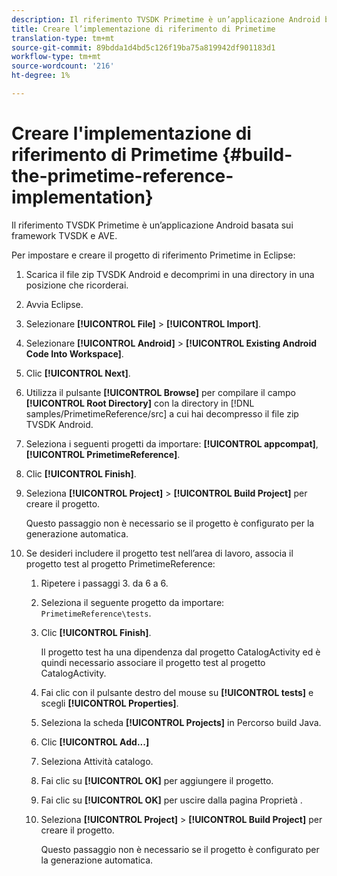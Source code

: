 ```yaml
---
description: Il riferimento TVSDK Primetime è un’applicazione Android basata sui framework TVSDK e AVE.
title: Creare l’implementazione di riferimento di Primetime
translation-type: tm+mt
source-git-commit: 89bdda1d4bd5c126f19ba75a819942df901183d1
workflow-type: tm+mt
source-wordcount: '216'
ht-degree: 1%

---
```



# Creare l&#39;implementazione di riferimento di Primetime {#build-the-primetime-reference-implementation}

Il riferimento TVSDK Primetime è un’applicazione Android basata sui framework TVSDK e AVE.

Per impostare e creare il progetto di riferimento Primetime in Eclipse:

1. Scarica il file zip TVSDK Android e decomprimi in una directory in una posizione che ricorderai.
1. Avvia Eclipse.
1. Selezionare **[!UICONTROL File]** > **[!UICONTROL Import]**.
1. Selezionare **[!UICONTROL Android]** > **[!UICONTROL Existing Android Code Into Workspace]**.
1. Clic **[!UICONTROL Next]**.
1. Utilizza il pulsante **[!UICONTROL Browse]** per compilare il campo **[!UICONTROL Root Directory]** con la directory in [!DNL samples/PrimetimeReference/src] a cui hai decompresso il file zip TVSDK Android.
1. Seleziona i seguenti progetti da importare: **[!UICONTROL appcompat]**, **[!UICONTROL PrimetimeReference]**.
1. Clic **[!UICONTROL Finish]**.
1. Seleziona **[!UICONTROL Project]** > **[!UICONTROL Build Project]** per creare il progetto.

   Questo passaggio non è necessario se il progetto è configurato per la generazione automatica.
1. Se desideri includere il progetto test nell’area di lavoro, associa il progetto test al progetto PrimetimeReference:
   1. Ripetere i passaggi 3. da 6 a 6.
   1. Seleziona il seguente progetto da importare: `PrimetimeReference\tests`.
   1. Clic **[!UICONTROL Finish]**.

      Il progetto test ha una dipendenza dal progetto CatalogActivity ed è quindi necessario associare il progetto test al progetto CatalogActivity.
   1. Fai clic con il pulsante destro del mouse su **[!UICONTROL tests]** e scegli **[!UICONTROL Properties]**.
   1. Seleziona la scheda **[!UICONTROL Projects]** in Percorso build Java.
   1. Clic **[!UICONTROL Add...]**
   1. Seleziona Attività catalogo.
   1. Fai clic su **[!UICONTROL OK]** per aggiungere il progetto.
   1. Fai clic su **[!UICONTROL OK]** per uscire dalla pagina Proprietà .
   1. Seleziona **[!UICONTROL Project]** > **[!UICONTROL Build Project]** per creare il progetto.

      Questo passaggio non è necessario se il progetto è configurato per la generazione automatica.
